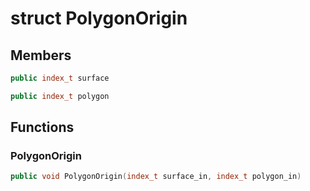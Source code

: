 # struct PolygonOrigin


## Members

```cpp
public index_t surface

```

```cpp
public index_t polygon

```



## Functions

### PolygonOrigin

```cpp
public void PolygonOrigin(index_t surface_in, index_t polygon_in)
```




